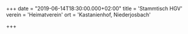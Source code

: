 +++
date = "2019-06-14T18:30:00.000+02:00"
title = 'Stammtisch HGV'
verein = 'Heimatverein'
ort = 'Kastanienhof, Niederjosbach'

+++

      